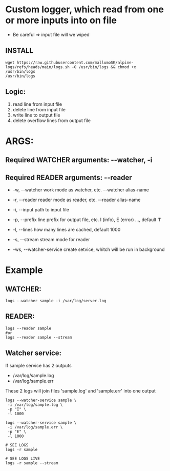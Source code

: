 # Custom logger, which read from one or more inputs into on file
- Be careful => input file will we wiped

## INSTALL
```shell
wget https://raw.githubusercontent.com/mallumoSK/alpine-logs/refs/heads/main/logs.sh -O /usr/bin/logs && chmod +x /usr/bin/logs
/usr/bin/logs
```
## Logic: 
1. read line from input file
2. delete line from input file
3. write line to output file
4. delete overflow lines from output file

# ARGS:
## Required WATCHER arguments: --watcher, -i
## Required READER arguments: --reader

-  -w, --watcher  work mode as watcher, etc. --watcher alias-name
-  -r, --reader reader mode as reader, etc. --reader alias-name
-  -i, --input  path to input file
-  -p, --prefix line prefix for output file, etc. I (info), E (error) ..., default 'I'
-  -l, --lines  how many lines are cached, default 1000
-  -s, --stream stream mode for reader

-  -ws, --watcher-service 	 create setvice, whitch will be run in background

# Example
## WATCHER:
```shell
logs --watcher sample -i /var/log/server.log
```
## READER:
```shell
logs --reader sample
#or
logs --reader sample --stream
```

## Watcher service:
If sample service has 2 outputs
- /var/log/sample.log
- /var/log/sample.err
  
These 2 logs will join files 'sample.log' and 'sample.err' into one output

```shell
logs --watcher-service sample \ 
 -i /var/log/sample.log \ 
 -p "I" \ 
 -l 1000 

logs --watcher-service sample \ 
 -i /var/log/sample.err \ 
 -p "E" \ 
 -l 1000 

# SEE LOGS 
logs -r sample

# SEE LOGS LIVE
logs -r sample --stream
```

